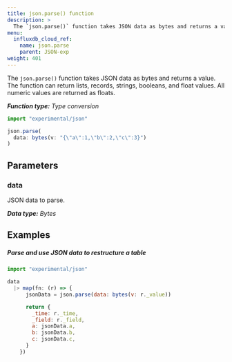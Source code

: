 ```yaml
---
title: json.parse() function
description: >
  The `json.parse()` function takes JSON data as bytes and returns a value.
menu:
  influxdb_cloud_ref:
    name: json.parse
    parent: JSON-exp
weight: 401
---
```


The `json.parse()` function takes JSON data as bytes and returns a value.
The function can return lists, records, strings, booleans, and float values.
All numeric values are returned as floats.

_**Function type:** Type conversion_

```js
import "experimental/json"

json.parse(
  data: bytes(v: "{\"a\":1,\"b\":2,\"c\":3}")
)
```

## Parameters

### data
JSON data to parse.

_**Data type:** Bytes_


## Examples

##### Parse and use JSON data to restructure a table
```js
import "experimental/json"

data
  |> map(fn: (r) => {
      jsonData = json.parse(data: bytes(v: r._value))

      return {
        _time: r._time,
        _field: r._field,
        a: jsonData.a,
        b: jsonData.b,
        c: jsonData.c,
      }
    })
```

